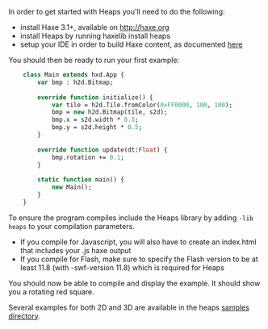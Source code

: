 In order to get started with Heaps you'll need to do the following:

* install Haxe 3.1+, available on http://haxe.org
* install Heaps by running haxelib install heaps
* setup your IDE in order to build Haxe content, as documented [here](http://haxe.org/doc/ide)

You should then be ready to run your first example:
```haxe
    class Main extends hxd.App {
        var bmp : h2d.Bitmap;
        
        override function initialize() {
            var tile = h2d.Tile.fromColor(0xFF0000, 100, 100);
            bmp = new h2d.Bitmap(tile, s2d);
            bmp.x = s2d.width * 0.5;
            bmp.y = s2d.height * 0.5;
        }
        
        override function update(dt:Float) {
            bmp.rotation += 0.1;
        }
        
        static function main() {
            new Main();
        }
    }
```
To ensure the program compiles include the Heaps library by adding `-lib heaps` to your compilation parameters.

* If you compile for Javascript, you will also have to create an index.html that includes your .js haxe output
* If you compile for Flash, make sure to specify the Flash version to be at least 11.8 (with -swf-version 11.8) which is required for Heaps

You should now be able to compile and display the example. It should show you a rotating red square.

Several examples for both 2D and 3D are available in the heaps [samples directory](https://github.com/ncannasse/heaps/tree/master/samples).